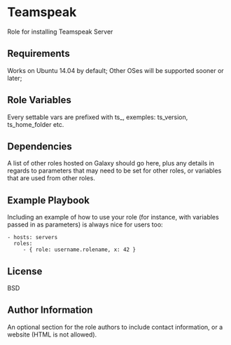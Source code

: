 Teamspeak
=========

Role for installing Teamspeak Server

Requirements
------------

Works on Ubuntu 14.04 by default; Other OSes will be supported sooner or later;

Role Variables
--------------

Every settable vars are prefixed with ts_, exemples: ts_version, ts_home_folder etc.

Dependencies
------------

A list of other roles hosted on Galaxy should go here, plus any details in regards to parameters that may need to be set for other roles, or variables that are used from other roles.

Example Playbook
----------------

Including an example of how to use your role (for instance, with variables passed in as parameters) is always nice for users too:

    - hosts: servers
      roles:
         - { role: username.rolename, x: 42 }

License
-------

BSD

Author Information
------------------

An optional section for the role authors to include contact information, or a website (HTML is not allowed).
